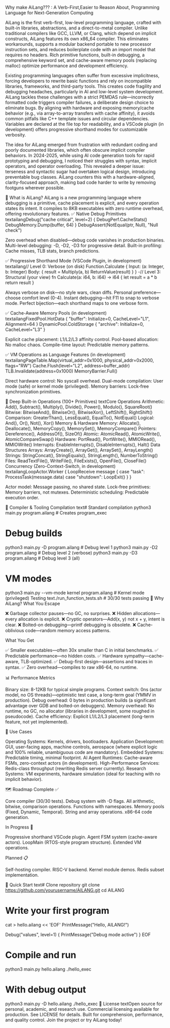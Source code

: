 Why make AiLang??? : A Verb-First,Easier to Reason About,  Programming Language for Next-Generation Computing

AiLang is the first verb-first, low-level programming language, crafted with built-in libraries, abstractions, and a direct-to-metal compiler. Unlike traditional compilers like GCC, LLVM, or Clang, which depend on implicit constructs, AiLang features its own x86_64 compiler. This eliminates workarounds, supports a modular backend portable to new processor instruction sets, and reduces boilerplate code with an import model that requires no headers. Rich primitive functions, built-in debugging, a comprehensive keyword set, and cache-aware memory pools (replacing malloc) optimize performance and development efficiency.

Existing programming languages often suffer from excessive implicitness, forcing developers to rewrite basic functions and rely on incompatible libraries, frameworks, and third-party tools. This creates code fragility and debugging headaches, particularly in AI and low-level system development. AiLang tackles these challenges with a strict PEMDAS rule—incorrectly formatted code triggers compiler failures, a deliberate design choice to eliminate bugs. By aligning with hardware and exposing memory/cache behavior (e.g., via array-to-array transfers with cache affinity), it avoids common pitfalls like C++ template issues and circular dependencies. Variables are declared at the file top for readability, and a VSCode plugin (in development) offers progressive shorthand modes for customizable verbosity.

The idea for AiLang emerged from frustration with redundant coding and poorly documented libraries, which often obscure implicit compiler behaviors. In 2024-2025, while using AI code generation tools for rapid prototyping and debugging, I noticed their struggles with syntax, implicit operators, and operator overloading. This revealed a deeper issue: terseness and syntactic sugar had overtaken logical design, introducing preventable bug classes. AiLang counters this with a hardware-aligned, clarity-focused approach, making bad code harder to write by removing footguns wherever possible.

🚀 What is AiLang?
AiLang is a new programming language where debugging is a primitive, cache placement is explicit, and every operation states its intent. It compiles to 8KB executables with zero runtime overhead, offering revolutionary features.
✅ Native Debug Primitives
textailangDebug("cache critical", level=2) {
    DebugPerf.CacheStats()
    DebugMemory.Dump(buffer, 64)
}
DebugAssert(NotEqual(ptr, Null), "Null check")

Zero overhead when disabled—debug code vanishes in production binaries.
Multi-level debugging: -D, -D2, -D3 for progressive detail.
Built-in profiling: Cache misses, TLB stats, branch predictions.

✅ Progressive Shorthand Mode (VSCode Plugin, in development)
textailang// Level 0: Verbose (on disk)
Function.Calculate {
    Input: (a: Integer, b: Integer)
    Body: {
        result = Multiply(a, b)
        ReturnValue(result)
    }
}
-// Level 3: Structural (your view)
fn Calculate(a: i64, b: i64) -> i64 {
    let result = a * b
    return result
}

Always verbose on disk—no style wars, clean diffs.
Personal preference—choose comfort level (0-4).
Instant debugging—hit F11 to snap to verbose mode.
Perfect bijection—each shorthand maps to one verbose form.

✅ Cache-Aware Memory Pools (in development)
textailangFixedPool.HotData {
    "buffer": Initialize=0, CacheLevel="L1", Alignment=64
}
DynamicPool.ColdStorage {
    "archive": Initialize=0, CacheLevel="L3"
}

Explicit cache placement: L1/L2/L3 affinity control.
Pool-based allocation: No malloc chaos.
Compile-time layout: Predictable memory patterns.

✅ VM Operations as Language Features (in development)
textailangPageTable.Map(virtual_addr=0x1000, physical_addr=0x2000, flags="RW")
Cache.Flush(level="L2", address=buffer_addr)
TLB.Invalidate(address=0x1000)
MemoryBarrier.Full()

Direct hardware control: No syscall overhead.
Dual-mode compilation: User mode (safe) or kernel mode (privileged).
Memory barriers: Lock-free synchronization primitives.

🎯 Deep Built-in Operations (100+ Primitives)
textCore Operations
Arithmetic: Add(), Subtract(), Multiply(), Divide(), Power(), Modulo(), SquareRoot()
Bitwise: BitwiseAnd(), BitwiseOr(), BitwiseXor(), LeftShift(), RightShift()
Comparison: GreaterThan(), LessEqual(), EqualTo(), NotEqual()
Logical: And(), Or(), Not(), Xor()
Memory & Hardware
Memory: Allocate(), Deallocate(), MemoryCopy(), MemorySet(), MemoryCompare()
Pointers: Dereference(), AddressOf(), SizeOf()
Atomic: AtomicRead(), AtomicWrite(), AtomicCompareSwap()
Hardware: PortRead(), PortWrite(), MMIORead(), MMIOWrite()
Interrupts: EnableInterrupts(), DisableInterrupts(), Halt()
Data Structures
Arrays: ArrayCreate(), ArrayGet(), ArraySet(), ArrayLength()
Strings: StringConcat(), StringEquals(), StringLength(), NumberToString()
Files: ReadTextFile(), WriteFile(), FileExists(), OpenFile(), CloseFile()
Concurrency (Zero-Context-Switch, in development)
textailangLoopActor.Worker {
    LoopReceive message {
        case "task": ProcessTask(message.data)
        case "shutdown": LoopExit()
    }
}

Actor model: Message passing, no shared state.
Lock-free primitives: Memory barriers, not mutexes.
Deterministic scheduling: Predictable execution order.

🔧 Compiler & Tooling
Compilation
text# Standard compilation
python3 main.py program.ailang          # Creates program_exec

# Debug builds
python3 main.py -D program.ailang       # Debug level 1
python3 main.py -D2 program.ailang      # Debug level 2 (verbose)
python3 main.py -D3 program.ailang      # Debug level 3 (all)

# VM modes
python3 main.py --vm-mode kernel program.ailang  # Kernel mode (privileged)
Testing
text./run_function_tests.sh   # 30/30 tests passing
🧬 Why AiLang?
What You Escape

❌ Garbage collector pauses—no GC, no surprises.
❌ Hidden allocations—every allocation is explicit.
❌ Cryptic operators—Add(x, y) not x + y, intent is clear.
❌ Bolted-on debugging—printf debugging is obsolete.
❌ Cache-oblivious code—random memory access patterns.

What You Get

✅ Smaller executables—often 30x smaller than C in initial benchmarks.
✅ Predictable performance—no hidden costs.
✅ Hardware sympathy—cache-aware, TLB-optimized.
✅ Debug-first design—assertions and traces in syntax.
✅ Zero overhead—compiles to raw x86-64, no runtime.

📊 Performance Metrics

Binary size: 8-12KB for typical simple programs.
Context switch: 0ns (actor model, no OS threads)—optimistic test case, a long-term goal (YMMV in production).
Debug overhead: 0 bytes in production builds (a significant advantage over GDB and bolted-on debuggers).
Memory overhead: No runtime, no GC, no allocator (libraries in development, some roughed in pseudocode).
Cache efficiency: Explicit L1/L2/L3 placement (long-term feature, not yet implemented).

🎯 Use Cases

Operating Systems: Kernels, drivers, bootloaders.
Application Development: GUI, user-facing apps, machine controls, aerospace (where explicit logic and 100% reliable, unambiguous code are mandatory).
Embedded Systems: Predictable timing, minimal footprint.
AI Agent Runtimes: Cache-aware FSMs, zero-context actors (in development).
High-Performance Services: Redis-class throughput (rewriting Redis server currently).
Research Systems: VM experiments, hardware simulation (ideal for teaching with no implicit behavior).

🗺️ Roadmap
Complete ✅

Core compiler (30/30 tests).
Debug system with -D flags.
All arithmetic, bitwise, comparison operations.
Functions with namespaces.
Memory pools (Fixed, Dynamic, Temporal).
String and array operations.
x86-64 code generation.

In Progress 🚧

Progressive shorthand VSCode plugin.
Agent FSM system (cache-aware actors).
LoopMain (RTOS-style program structure).
Extended VM operations.

Planned 📋

Self-hosting compiler.
RISC-V backend.
Kernel module demos.
Redis subset implementation.

🚀 Quick Start
text# Clone repository
git clone https://github.com/yourusername/AILANG.git
cd AILANG

# Write your first program
cat > hello.ailang << 'EOF'
PrintMessage("Hello, AILANG!")

Debug("values", level=1) {
    PrintMessage("Debug mode active")
}
EOF

# Compile and run
python3 main.py hello.ailang
./hello_exec

# With debug output
python3 main.py -D hello.ailang
./hello_exec
📝 License
textOpen source for personal, academic, and research use.
Commercial licensing available for production.
See LICENSE for details.
Built for comprehension, performance, and quality control. Join the project or try AiLang today!
